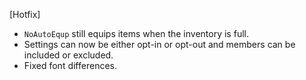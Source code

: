 [Hotfix]

- `NoAutoEqup` still equips items when the inventory is full.
- Settings can now be either opt-in or opt-out and members can be included or excluded.
- Fixed font differences.